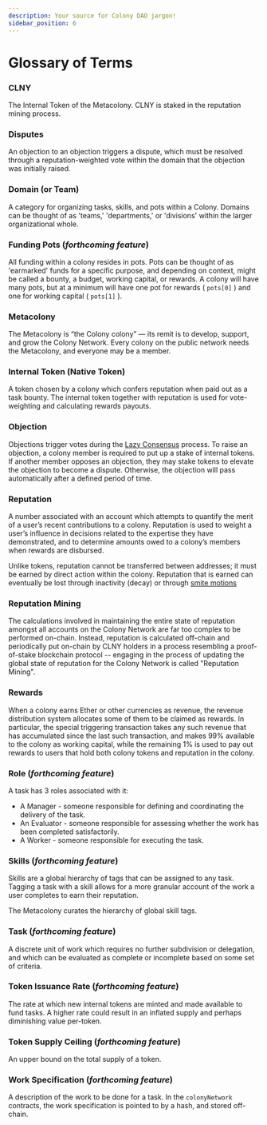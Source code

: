 ```yaml
---
description: Your source for Colony DAO jargon!
sidebar_position: 6
---
```


# Glossary of Terms

### CLNY

The Internal Token of the Metacolony. CLNY is staked in the reputation mining process.

### Disputes

An objection to an objection triggers a dispute, which must be resolved through a reputation-weighted vote within the domain that the objection was initially raised.

### Domain (or Team)

A category for organizing tasks, skills, and pots within a Colony. Domains can be thought of as 'teams,' 'departments,' or 'divisions' within the larger organizational whole.

### Funding Pots (*forthcoming feature*)

All funding within a colony resides in pots. Pots can be thought of as 'earmarked' funds for a specific purpose, and depending on context, might be called a bounty, a budget, working capital, or rewards. A colony will have many pots, but at a minimum will have one pot for rewards ( `pots[0]` ) and one for working capital ( `pots[1]` ).

### Metacolony

The Metacolony is “the Colony colony” — its remit is to develop, support, and grow the Colony Network. Every colony on the public network needs the Metacolony, and everyone may be a member.

### Internal Token (Native Token)

A token chosen by a colony which confers reputation when paid out as a task bounty. The internal token together with reputation is used for vote-weighting and calculating rewards payouts.

### Objection

Objections trigger votes during the [Lazy Consensus](../learn/dao-builders-toolkit/lazy-consensus.md) process. To raise an objection, a colony member is required to put up a stake of internal tokens. If another member opposes an objection, they may stake tokens to elevate the objection to become a dispute. Otherwise, the objection will pass automatically after a defined period of time.

### Reputation

A number associated with an account which attempts to quantify the merit of a user’s recent contributions to a colony. Reputation is used to weight a user’s influence in decisions related to the expertise they have demonstrated, and to determine amounts owed to a colony’s members when rewards are disbursed.

Unlike tokens, reputation cannot be transferred between addresses; it must be earned by direct action within the colony. Reputation that is earned can eventually be lost through inactivity (decay) or through [smite motions](../use/reputation/smite-reputation.md)

### Reputation Mining

The calculations involved in maintaining the entire state of reputation amongst all accounts on the Colony Network are far too complex to be performed on-chain. Instead, reputation is calculated off-chain and periodically put on-chain by CLNY holders in a process resembling a proof-of-stake blockchain protocol -- engaging in the process of updating the global state of reputation for the Colony Network is called "Reputation Mining".

### Rewards

When a colony earns Ether or other currencies as revenue, the revenue distribution system allocates some of them to be claimed as rewards. In particular, the special triggering transaction takes any such revenue that has accumulated since the last such transaction, and makes 99% available to the colony as working capital, while the remaining 1% is used to pay out rewards to users that hold both colony tokens and reputation in the colony.

### Role (*forthcoming feature*)

A task has 3 roles associated with it:

* A Manager - someone responsible for defining and coordinating the delivery of the task.
* An Evaluator - someone responsible for assessing whether the work has been completed satisfactorily.
* A Worker - someone responsible for executing the task.

### Skills (*forthcoming feature*)

Skills are a global hierarchy of tags that can be assigned to any task. Tagging a task with a skill allows for a more granular account of the work a user completes to earn their reputation.

The Metacolony curates the hierarchy of global skill tags.

### Task (*forthcoming feature*)

A discrete unit of work which requires no further subdivision or delegation, and which can be evaluated as complete or incomplete based on some set of criteria.

### Token Issuance Rate (*forthcoming feature*)

The rate at which new internal tokens are minted and made available to fund tasks. A higher rate could result in an inflated supply and perhaps diminishing value per-token.

### Token Supply Ceiling (*forthcoming feature*)

An upper bound on the total supply of a token.

### Work Specification (*forthcoming feature*)

A description of the work to be done for a task. In the `colonyNetwork` contracts, the work specification is pointed to by a hash, and stored off-chain.